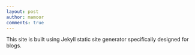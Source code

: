 ```yaml
---
layout: post
author: mamoor
comments: true
---
```


This site is built using Jekyll static site generator specifically designed for blogs.
